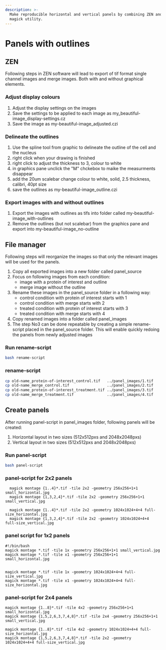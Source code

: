 ```yaml
---
description: >-
  Make reproducible horizontal and vertical panels by combining ZEN and image
  magick utility.
---
```


# Panels with outlines

## ZEN

Following steps in ZEN software will lead to export of tif format single channel images and merge images. Both with and without graphical elements.

### Adjust display colours

1. Adjust the display settings on the images
2. Save the settings to be applied to each image as my\_beautiful-image\_display-settings.cz
3. Save the image as my-beautiful-image\_adjusted.czi

### Delineate the outlines

1. Use the spline tool from graphic to delineate the outline of the cell and the nucleus
2. right click when your drawing is finished
3. right click to adjust the thickness to 3, colour to white
4. in graphics pane unclick the "M" chckebox to maike the measurments disappear
5. add the 20um scalebar change colour to white, solid, 2.5 thickness, calibri, 40pt size&#x20;
6. save the outlines as my-beautiful-image\_outline.czi

### Export images with and without outlines

1. Export the images with outlines as tifs into folder called my-beautiful-image\_with-outlines
2. Remove the outlines (but not scalebar) from the graphics pane and export into my-beautiful-image\_no-outline

## File manager

Following steps will reorganize the images so that only the relevant images will be used for the panels.

1. Copy all exported images into a new folder called panel\_source&#x20;
2. Focus on following images from each condition:
   * image with a protein of interest and outline
   * merge image without the outline
3. Rename these images in the panel\_source folder in a following way:
   * control condition with protein of interest starts with 1
   * control condition with merge starts with 2
   * treated condition with protein of interest starts with 3
   * treated condition with merge starts with 4
4. Copy renamed images into a folder called panel\_images
5. The step No3 can be done repeatable by creating a simple rename-script placed in the panel\_source folder. This will enable quickly redoing the panels from newly adjusted images

### Run rename-script&#x20;

```bash
bash rename-script
```

### rename-script

```bash
cp old-name_protein-of-interest_control.tif   ../panel_images/1.tif
cp old-name_merge_control.tif                 ../panel_images/2.tif
cp old-name_protein-of-interest_treatment.tif ../panel_images/3.tif
cp old-name_merge_treatment.tif               ../panel_images/4.tif
```

## Create panels

After running panel-script in panel\_images folder, following panels will be created:

1. Horizontal layout in two sizes (512x512pxs and 2048x2048pxs)
2. Vertical layout  in two sizes (512x512pxs and 2048x2048pxs)

### Run panel-script

```bash
bash panel-script
```

### panel-script for 2x2 panels

```
  magick montage {1..4}*.tif -tile 2x2 -geometry 256x256+1+1 small_horizontal.jpg
  magick montage {1,3,2,4}*.tif -tile 2x2 -geometry 256x256+1+1 small_vertical.jpg
    
  magick montage {1..4}*.tif -tile 2x2 -geometry 1024x1024+4+4 full-size_horizontal.jpg
  magick montage {1,3,2,4}*.tif -tile 2x2 -geometry 1024x1024+4+4 full-size_vertical.jpg
```

### panel script for 1x2 panels

```
#!/bin/bash
magick montage *.tif -tile 1x -geometry 256x256+1+1 small_vertical.jpg
magick montage *.tif -tile x1 -geometry 256x256+1+1 small_horizontal.jpg


magick montage *.tif -tile 1x -geometry 1024x1024+4+4 full-size_vertical.jpg
magick montage *.tif -tile x1 -geometry 1024x1024+4+4 full-size_horizontal.jpg

```

### panel-script for 2x4 panels

```
magick montage {1..8}*.tif -tile 4x2 -geometry 256x256+1+1 small_horizontal.jpg
magick montage {1,5,2,6,3,7,4,8}*.tif -tile 2x4 -geometry 256x256+1+1 small_vertical.jpg
    
magick montage {1..8}*.tif -tile 4x2 -geometry 1024x1024+4+4 full-size_horizontal.jpg
magick montage {1,5,2,6,3,7,4,8}*.tif -tile 2x2 -geometry 1024x1024+4+4 full-size_vertical.jpg
```


